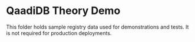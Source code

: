 # QaadiDB Theory Demo

This folder holds sample registry data used for demonstrations and tests.
It is not required for production deployments.
